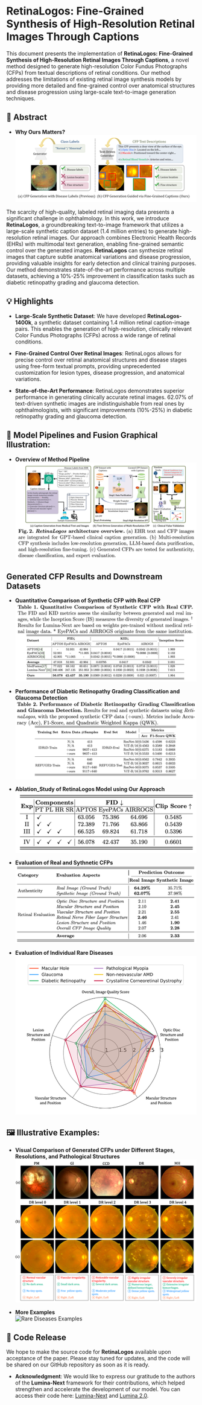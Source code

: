 # RetinaLogos: Fine-Grained Synthesis of High-Resolution Retinal Images Through Captions

This document presents the implementation of **RetinaLogos: Fine-Grained Synthesis of High-Resolution Retinal Images Through Captions**, a novel method designed to generate high-resolution Color Fundus Photographs (CFPs) from textual descriptions of retinal conditions. Our method addresses the limitations of existing retinal image synthesis models by providing more detailed and fine-grained control over anatomical structures and disease progression using large-scale text-to-image generation techniques.

## 🌟 Abstract

- **Why Ours Matters?**  
  ![Model Architecture](scr/teaser.png)

The scarcity of high-quality, labeled retinal imaging data presents a significant challenge in ophthalmology. In this work, we introduce **RetinaLogos**, a groundbreaking text-to-image framework that utilizes a large-scale synthetic caption dataset (1.4 million entries) to generate high-resolution retinal images. Our approach combines Electronic Health Records (EHRs) with multimodal text generation, enabling fine-grained semantic control over the generated images. **RetinaLogos** can synthesize retinal images that capture subtle anatomical variations and disease progression, providing valuable insights for early detection and clinical training purposes. Our method demonstrates state-of-the-art performance across multiple datasets, achieving a 10%-25% improvement in classification tasks such as diabetic retinopathy grading and glaucoma detection.




## 💡 Highlights 

- **Large-Scale Synthetic Dataset**: We have developed **RetinaLogos-1400k**, a synthetic dataset containing 1.4 million retinal caption-image pairs. This enables the generation of high-resolution, clinically relevant Color Fundus Photographs (CFPs) across a wide range of retinal conditions.

- **Fine-Grained Control Over Retinal Images**: RetinaLogos allows for precise control over retinal anatomical structures and disease stages using free-form textual prompts, providing unprecedented customization for lesion types, disease progression, and anatomical variations.

- **State-of-the-Art Performance**: RetinaLogos demonstrates superior performance in generating clinically accurate retinal images. 62.07% of text-driven synthetic images are indistinguishable from real ones by ophthalmologists, with significant improvements (10%-25%) in diabetic retinopathy grading and glaucoma detection.


## 🚀 Model Pipelines and Fusion Graphical Illustration:

- **Overview of Method Pipeline**  
  ![Method Pipeline](scr/method.png)

## Generated CFP Results and Downstream Datasets

- **Quantitative Comparison of Synthetic CFP with Real CFP**  
  ![Authenticity Test](scr/Quantitative.png)

- **Performance of Diabetic Retinopathy Grading Classification and Glaucoma Detection**  
  ![Classification Performance](scr/DRandGL.png)

- **Ablation_Study of RetinaLogos Model using Our Approach**  
  ![Evaluation Scores](scr/Ablation_Study.png)

- **Evaluation of  Real and Sythnetic CFPs**  
  ![Disease Examples](scr/CFPs_Evaluation_Test.png)

- **Evaluation of Individual Rare Diseases**  
  ![Rare Diseases Examples](scr/Radar_Chart.png)


## 🖼️ Illustrative Examples:
- **Visual Comparison of Generated CFPs under Different Stages, Resolutions, and Pathological Structures**  
  ![Visual Comparison](scr/visual_comparsion.png)

- **More Examples**  
  ![Rare Diseases Examples](scr/MoreExamples.png)
  


## 🚨 Code Release

We hope to make the source code for **RetinaLogos** available upon acceptance of the paper. Please stay tuned for updates, and the code will be shared on our GitHub repository as soon as it is ready.

- **Acknowledgment**: We would like to express our gratitude to the authors of the **Lumina-Next** framework for their contributions, which helped strengthen and accelerate the development of our model. You can access their code here: [Lumina-Next](https://github.com/Alpha-VLLM/Lumina-T2X/tree/main/lumina_next_t2i) and [Lumina 2.0](https://github.com/Alpha-VLLM/Lumina-Image-2.0).
